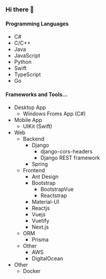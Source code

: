 ### Hi there 👋

<!--
**k435467/k435467** is a ✨ _special_ ✨ repository because its `README.md` (this file) appears on your GitHub profile.

Here are some ideas to get you started:

- 🔭 I’m currently working on ...
- 🌱 I’m currently learning ...
- 👯 I’m looking to collaborate on ...
- 🤔 I’m looking for help with ...
- 💬 Ask me about ...
- 📫 How to reach me: ...
- 😄 Pronouns: ...
- ⚡ Fun fact: ...
-->

#### Programming Languages

- C#
- C/C++
- Java
- JavaScript
- Python
- Swift
- TypeScript
- Go

#### Frameworks and Tools...

- Desktop App
  - Windows Froms App (C#)
- Mobile App
  - UIKit (Swift)
- Web
  - Backend
    - Django
      - django-cors-headers
      - Django REST framework
    - Spring
  - Frontend
    - Ant Design
    - Bootstrap
      - BootstrapVue
      - Reactstrap
    - Material-UI
    - Reactjs
    - Vuejs
    - Vuetify
    - Next.js
  - ORM
    - Prisma
  - Other
    - AWS
    - DigitalOcean
- Other
  - Docker
